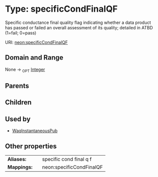 
# Type: specificCondFinalQF


Specific conductance final quality flag indicating whether a data product has passed or failed an overall assessment of its quality; detailed in ATBD (1=fail; 0=pass)

URI: [neon:specificCondFinalQF](https://data.neonscience.org/specificCondFinalQF)


## Domain and Range

None ->  <sub>OPT</sub> [Integer](types/Integer.md)

## Parents


## Children


## Used by

 * [WaqInstantaneousPub](WaqInstantaneousPub.md)

## Other properties

|  |  |  |
| --- | --- | --- |
| **Aliases:** | | specific cond final q f |
| **Mappings:** | | neon:specificCondFinalQF |

